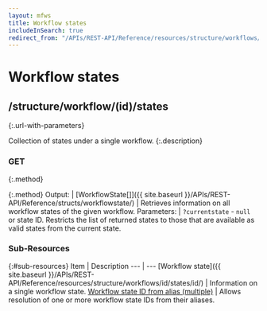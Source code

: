 ```yaml
---
layout: mfws
title: Workflow states
includeInSearch: true
redirect_from: "/APIs/REST-API/Reference/resources/structure/workflows/id/states.html"
---
```


# Workflow states

## /structure/workflow/(id)/states
{:.url-with-parameters}

Collection of states under a single workflow. 
{:.description}

### GET
{:.method}

{:.method}
Output: | [WorkflowState[]]({{ site.baseurl }}/APIs/REST-API/Reference/structs/workflowstate/)
| Retrieves information on all workflow states of the given workflow. 
Parameters: | `?currentstate` - `null` or state ID. Restricts the list of returned states to those that are available as valid states from the current state.

### Sub-Resources

{:#sub-resources}
Item | Description
--- | ---
[Workflow state]({{ site.baseurl }}/APIs/REST-API/Reference/resources/structure/workflows/id/states/id/) | Information on a single workflow state. 
[Workflow state ID from alias (multiple)](itemidbyalias/) | Allows resolution of one or more workflow state IDs from their aliases.